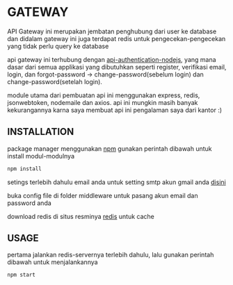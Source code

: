 # GATEWAY
API Gateway ini merupakan jembatan penghubung dari user ke database dan didalam gateway ini juga terdapat redis untuk pengecekan-pengecekan yang tidak perlu query ke database

api gateway ini terhubung dengan [api-authentication-nodejs](https://github.com/razizs/api-authentication-nodejs), yang mana dasar dari semua applikasi yang dibutuhkan seperti register, verifikasi email, login, dan forgot-password -> change-password(sebelum login) dan change-password(setelah login).

module utama dari pembuatan api ini menggunakan express, redis, jsonwebtoken, nodemaile dan axios. api ini mungkin masih banyak kekurangannya karna saya membuat api ini pengalaman saya dari kantor :)

## INSTALLATION 
package manager menggunakan [npm](https://www.npmjs.com/get-npm) gunakan perintah dibawah untuk install modul-modulnya
```bash 
npm install
``` 

setings terlebih dahulu email anda untuk setting smtp akun gmail anda [disini](https://www.niagahoster.co.id/blog/cara-setting-smtp-gmail-gratis/)

buka config file di folder middleware untuk pasang akun email dan password anda

download redis di situs resminya [redis](https://redis.io/) untuk cache

## USAGE
pertama jalankan redis-servernya terlebih dahulu, lalu gunakan perintah dibawah untuk menjalankannya
```bash 
npm start
``` 